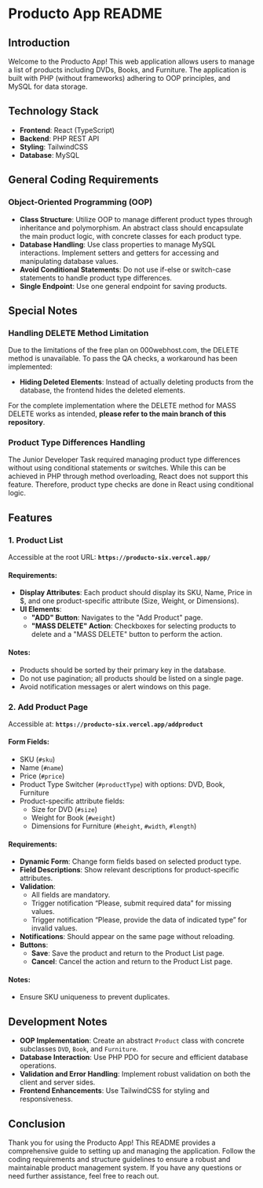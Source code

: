 # Producto App README

## Introduction

Welcome to the Producto App! This web application allows users to manage a list of products including DVDs, Books, and Furniture. The application is built with PHP (without frameworks) adhering to OOP principles, and MySQL for data storage.

## Technology Stack

- **Frontend**: React (TypeScript)
- **Backend**: PHP REST API
- **Styling**: TailwindCSS
- **Database**: MySQL

## General Coding Requirements

### Object-Oriented Programming (OOP)

- **Class Structure**: Utilize OOP to manage different product types through inheritance and polymorphism. An abstract class should encapsulate the main product logic, with concrete classes for each product type.
- **Database Handling**: Use class properties to manage MySQL interactions. Implement setters and getters for accessing and manipulating database values.
- **Avoid Conditional Statements**: Do not use if-else or switch-case statements to handle product type differences.
- **Single Endpoint**: Use one general endpoint for saving products.

## Special Notes

### Handling DELETE Method Limitation

Due to the limitations of the free plan on 000webhost.com, the DELETE method is unavailable. To pass the QA checks, a workaround has been implemented:

- **Hiding Deleted Elements**: Instead of actually deleting products from the database, the frontend hides the deleted elements.

For the complete implementation where the DELETE method for MASS DELETE works as intended, **please refer to the main branch of this repository**.

### Product Type Differences Handling

The Junior Developer Task required managing product type differences without using conditional statements or switches. While this can be achieved in PHP through method overloading, React does not support this feature. Therefore, product type checks are done in React using conditional logic.


## Features

### 1. Product List

Accessible at the root URL: **`https://producto-six.vercel.app/`**

#### Requirements:
- **Display Attributes**: Each product should display its SKU, Name, Price in $, and one product-specific attribute (Size, Weight, or Dimensions).
- **UI Elements**:
  - **"ADD" Button**: Navigates to the "Add Product" page.
  - **"MASS DELETE" Action**: Checkboxes for selecting products to delete and a "MASS DELETE" button to perform the action.

#### Notes:
- Products should be sorted by their primary key in the database.
- Do not use pagination; all products should be listed on a single page.
- Avoid notification messages or alert windows on this page.

### 2. Add Product Page

Accessible at: **`https://producto-six.vercel.app/addproduct`**

#### Form Fields:
- SKU (`#sku`)
- Name (`#name`)
- Price (`#price`)
- Product Type Switcher (`#productType`) with options: DVD, Book, Furniture
- Product-specific attribute fields:
  - Size for DVD (`#size`)
  - Weight for Book (`#weight`)
  - Dimensions for Furniture (`#height`, `#width`, `#length`)

#### Requirements:
- **Dynamic Form**: Change form fields based on selected product type.
- **Field Descriptions**: Show relevant descriptions for product-specific attributes.
- **Validation**:
  - All fields are mandatory.
  - Trigger notification “Please, submit required data” for missing values.
  - Trigger notification “Please, provide the data of indicated type” for invalid values.
- **Notifications**: Should appear on the same page without reloading.
- **Buttons**:
  - **Save**: Save the product and return to the Product List page.
  - **Cancel**: Cancel the action and return to the Product List page.

#### Notes:
- Ensure SKU uniqueness to prevent duplicates.

## Development Notes

- **OOP Implementation**: Create an abstract `Product` class with concrete subclasses `DVD`, `Book`, and `Furniture`.
- **Database Interaction**: Use PHP PDO for secure and efficient database operations.
- **Validation and Error Handling**: Implement robust validation on both the client and server sides.
- **Frontend Enhancements**: Use TailwindCSS for styling and responsiveness.

## Conclusion

Thank you for using the Producto App! This README provides a comprehensive guide to setting up and managing the application. Follow the coding requirements and structure guidelines to ensure a robust and maintainable product management system. If you have any questions or need further assistance, feel free to reach out.
